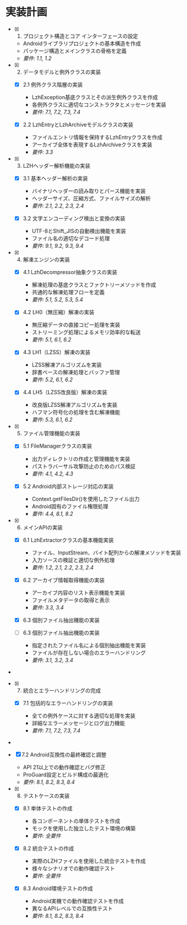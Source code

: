# 実装計画

- [x] 1. プロジェクト構造とコア インターフェースの設定
  - Androidライブラリプロジェクトの基本構造を作成
  - パッケージ構造とメインクラスの骨格を定義
  - _要件: 1.1, 1.2_

- [x] 2. データモデルと例外クラスの実装
  - [x] 2.1 例外クラス階層の実装
    - LzhException基底クラスとその派生例外クラスを作成
    - 各例外クラスに適切なコンストラクタとメッセージを実装
    - _要件: 7.1, 7.2, 7.3, 7.4_

  - [x] 2.2 LzhEntryとLzhArchiveモデルクラスの実装
    - ファイルエントリ情報を保持するLzhEntryクラスを作成
    - アーカイブ全体を表現するLzhArchiveクラスを実装
    - _要件: 3.3_

- [x] 3. LZHヘッダー解析機能の実装
  - [x] 3.1 基本ヘッダー解析の実装
    - バイナリヘッダーの読み取りとパース機能を実装
    - ヘッダーサイズ、圧縮方式、ファイルサイズの解析
    - _要件: 2.1, 2.2, 2.3, 2.4_

  - [x] 3.2 文字エンコーディング検出と変換の実装
    - UTF-8とShift_JISの自動検出機能を実装
    - ファイル名の適切なデコード処理
    - _要件: 9.1, 9.2, 9.3, 9.4_

- [x] 4. 解凍エンジンの実装
  - [x] 4.1 LzhDecompressor抽象クラスの実装
    - 解凍処理の基底クラスとファクトリーメソッドを作成
    - 共通的な解凍処理フローを定義
    - _要件: 5.1, 5.2, 5.3, 5.4_

  - [x] 4.2 LH0（無圧縮）解凍の実装
    - 無圧縮データの直接コピー処理を実装
    - ストリーミング処理によるメモリ効率的な転送
    - _要件: 5.1, 6.1, 6.2_

  - [x] 4.3 LH1（LZSS）解凍の実装
    - LZSS解凍アルゴリズムを実装
    - 辞書ベースの解凍処理とバッファ管理
    - _要件: 5.2, 6.1, 6.2_

  - [x] 4.4 LH5（LZSS改良版）解凍の実装
    - 改良版LZSS解凍アルゴリズムを実装
    - ハフマン符号化の処理を含む解凍機能
    - _要件: 5.3, 6.1, 6.2_

- [x] 5. ファイル管理機能の実装
  - [x] 5.1 FileManagerクラスの実装
    - 出力ディレクトリの作成と管理機能を実装
    - パストラバーサル攻撃防止のためのパス検証
    - _要件: 4.1, 4.2, 4.3_

  - [x] 5.2 Android内部ストレージ対応の実装
    - Context.getFilesDir()を使用したファイル出力
    - Android固有のファイル権限処理
    - _要件: 4.4, 8.1, 8.2_

- [x] 6. メインAPIの実装


  - [x] 6.1 LzhExtractorクラスの基本機能実装





    - ファイル、InputStream、バイト配列からの解凍メソッドを実装
    - 入力ソースの検証と適切な例外処理
    - _要件: 1.2, 2.1, 2.2, 2.3, 2.4_

  - [x] 6.2 アーカイブ情報取得機能の実装




    - アーカイブ内容のリスト表示機能を実装
    - ファイルメタデータの取得と表示
    - _要件: 3.3, 3.4_
  - [x] 6.3 個別ファイル抽出機能の実装







  - [ ] 6.3 個別ファイル抽出機能の実装

    - 指定されたファイル名による個別抽出機能を実装
    - ファイルが存在しない場合のエラーハンドリング
    - _要件: 3.1, 3.2, 3.4_
-

- [x] 7. 統合とエラーハンドリングの完成



  - [x] 7.1 包括的なエラーハンドリングの実装







    - 全ての例外ケースに対する適切な処理を実装
    - 詳細なエラーメッセージとログ出力機能
    - _要件: 7.1, 7.2, 7.3, 7.4_
-

  - [x] 7.2 Android互換性の最終確認と調整






    - API 21以上での動作確認とバグ修正
    - ProGuard設定とビルド構成の最適化
    - _要件: 8.1, 8.2, 8.3, 8.4_

- [x] 8. テストケースの実装





  - [x] 8.1 単体テストの作成



    - 各コンポーネントの単体テストを作成
    - モックを使用した独立したテスト環境の構築
    - _要件: 全要件_

  - [x] 8.2 統合テストの作成



    - 実際のLZHファイルを使用した統合テストを作成
    - 様々なシナリオでの動作確認テスト
    - _要件: 全要件_

  - [x] 8.3 Android環境テストの作成



    - Android実機での動作確認テストを作成
    - 異なるAPIレベルでの互換性テスト
    - _要件: 8.1, 8.2, 8.3, 8.4_